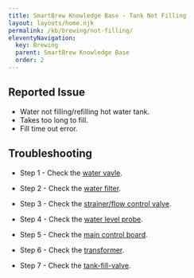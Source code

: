 ```yaml
---
title: SmartBrew Knowledge Base - Tank Not Filling
layout: layouts/home.njk
permalink: /kb/brewing/not-filling/
eleventyNavigation:
  key: Brewing
  parent: SmartBrew Knowledge Base
  order: 2
---
```

## Reported Issue

- Water not filling/refilling hot water tank.
- Takes too long to fill.
- Fill time out error.

## Troubleshooting

- Step 1 - Check the [water vavle](/kb/brewing/check-water-valve/).

- Step 2 - Check the [water filter](/kb/brewing/check-water-filter/).

- Step 3 - Check the [strainer/flow control valve](/kb/brewing/check-flow-control-valve/).
- Step 4 - Check the [water level probe](/kb/brewing/check-water-level-probe/).

- Step 5 - Check the [main control board](/kb/brewing/check-main-control-board/).

- Step 6 - Check the [transformer](/kb/brewing/check-transformer/).

- Step 7 - Check the [tank-fill-valve](/kb/brewing/check-tank-fill-valve/).
